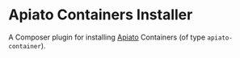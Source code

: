 # Apiato Containers Installer

A Composer plugin for installing [Apiato](https://github.com/apiato/apiato) Containers (of type `apiato-container`).
